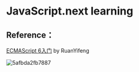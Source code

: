 # JavaScript.next learning

## Reference：

[ECMAScript 6入门](http://es6.ruanyifeng.com) by RuanYifeng

![5afbda2fb7887](https://i.loli.net/2018/05/16/5afbda2fb7887.jpg)


